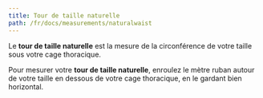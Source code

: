 ```yaml
---
title: Tour de taille naturelle
path: /fr/docs/measurements/naturalwaist
---
```


Le **tour de taille naturelle** est la mesure de la circonférence de votre taille sous votre cage thoracique.

Pour mesurer votre **tour de taille naturelle**, enroulez le mètre ruban autour de votre taille en dessous de votre cage thoracique, en le gardant bien horizontal.
